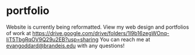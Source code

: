 # portfolio
Website is currently being reformatted. View my web design and portfolios of work at https://drive.google.com/drive/folders/1l9b16zegWOnq-IiT5TbgRqOV9Q29u2EB?usp=sharing
You can reach me at evangoddard@brandeis.edu with any questions!
